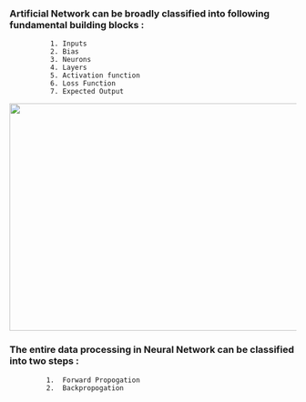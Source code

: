 ### Artificial Network can be broadly classified into following fundamental building blocks :
              1. Inputs
              2. Bias
              3. Neurons
              4. Layers
              5. Activation function
              6. Loss Function
              7. Expected Output
              
<img src = 'https://i.stack.imgur.com/VqOpE.jpg' width = '600' height='400'>


### The entire data processing in Neural Network can be classified into two steps :
             1.  Forward Propogation
             2.  Backpropogation
             
             
       
